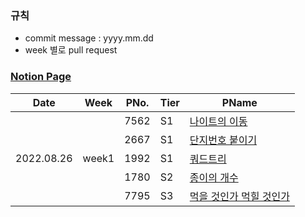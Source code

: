 ### 규칙
- commit message : yyyy.mm.dd
- week 별로 pull request  

### [Notion Page](https://potential1205.notion.site/a96a516deedf43cfb8a2c119c4bc8ebb)



<table style="margin-left: auto; margin-right: auto;">
    <thead>
        <tr>
            <th> Date </th>
            <th> Week </th>
            <th> PNo. </th>
            <th> Tier </th>
            <th> PName </th>
        </tr>
    </thead>
    <tbody>
        <tr>
            <td rowspan=5> 2022.08.26 </td>
            <td rowspan=5> week1 </td>
            <td> 7562 </td>
            <td> S1 </td>
            <td> <a href="https://www.acmicpc.net/problem/7562"> 나이트의 이동 </a> </td>
        </tr>
        <tr>
            <td> 2667 </td>
            <td> S1 </td>
            <td> <a href="https://www.acmicpc.net/problem/2667"> 단지번호 붙이기 </a> </td>
        </tr>
        <tr>
            <td> 1992 </td>
            <td> S1 </td>
            <td> <a href="https://www.acmicpc.net/problem/1992"> 쿼드트리 </a> </td>
        </tr>
        <tr>
            <td> 1780 </td>
            <td> S2 </td>
            <td> <a href="https://www.acmicpc.net/problem/1780"> 종이의 개수 </a> </td>
        </tr>
        <tr>
            <td> 7795 </td>
            <td> S3 </td>
            <td> <a href="https://www.acmicpc.net/problem/7795"> 먹을 것인가 먹힐 것인가 </a> </td>
        </tr>
    </tbody>
</table>
